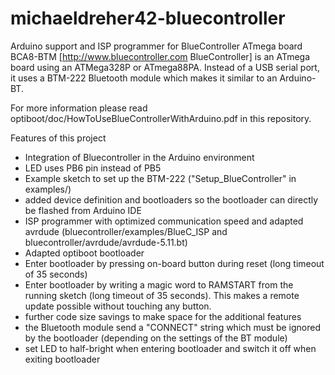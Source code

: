 # michaeldreher42-bluecontroller
Arduino support and ISP programmer for BlueController ATmega board BCA8-BTM
[http://www.bluecontroller.com BlueController] is an ATmega board using an ATMega328P or ATmega88PA. Instead of a USB serial port, it uses a BTM-222 Bluetooth module which makes it similar to an Arduino-BT.

For more information please read optiboot/doc/HowToUseBlueControllerWithArduino.pdf in this repository.

Features of this project
 * Integration of Bluecontroller in the Arduino environment
  * LED uses PB6 pin instead of PB5
  * Example sketch to set up the BTM-222 ("Setup_BlueController" in examples/)
  * added device definition and bootloaders so the bootloader can directly be flashed from Arduino IDE
 * ISP programmer with optimized communication speed and adapted avrdude (bluecontroller/examples/BlueC_ISP and bluecontroller/avrdude/avrdude-5.11.bt)
 * Adapted optiboot bootloader
  * Enter bootloader by pressing on-board button during reset (long timeout of 35 seconds)
  * Enter bootloader by writing a magic word to RAMSTART from the running sketch (long timeout of 35 seconds). This makes a remote update possible without touching any button.
  * further code size savings to make space for the additional features
  * the Bluetooth module send a "CONNECT" string which must be ignored by the bootloader (depending on the settings of the BT module)
  * set LED to half-bright when entering bootloader and switch it off when exiting bootloader


